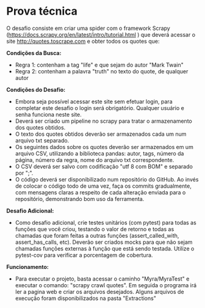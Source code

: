 # Prova técnica

O desafio consiste em criar uma spider com o framework Scrapy (https://docs.scrapy.org/en/latest/intro/tutorial.html ) que deverá acessar o site http://quotes.toscrape.com e obter todos os quotes que:

**Condições da Busca:**
 - Regra 1: contenham a tag "life" e que sejam do autor "Mark Twain"
 - Regra 2: contenham a palavra "truth" no texto do quote, de qualquer  
   autor


**Condições do Desafio:**
 - Embora seja possível acessar este site sem efetuar login, para
   completar este desafio o login será obrigatório. Qualquer usuário e
   senha funciona neste site.
 - Deverá ser criado um pipeline no scrapy para tratar o armazenamento
   dos quotes obtidos.
 - O texto dos quotes obtidos deverão ser armazenados cada um num
   arquivo txt separado.
 - Os seguintes dados sobre os quotes deverão ser armazenados em um
   arquivo CSV, utilizando a biblioteca pandas: autor, tags, número da
   página, número da regra, nome do arquivo txt correspondente.
 - O CSV deverá ser salvo com codificação "utf 8 com BOM" e separado por
   ";".
 - O código deverá ser disponibilizado num repositório do GitHub. Ao
   invés de colocar o código todo de uma vez, faça os commits
   gradualmente, com mensagens claras a respeito de cada alteração
   enviada para o repositório, demonstrando bom uso da ferramenta.
   

**Desafio Adicional:**

 - Como desafio adicional, crie testes unitários (com pytest) para todas
   as funções que você criou, testando o valor de retorno e todas as
   chamadas que foram feitas a outras funções (assert_called_with,
   assert_has_calls, etc). Deverão ser criados mocks para que não sejam
   chamadas funções externas à função que está sendo testada. Utilize o
   pytest-cov para verificar a porcentagem de cobertura.

**Funcionamento:**

 - Para executar o projeto, basta acessar o caminho "Myra/MyraTest" e executar o comando: "scrapy crawl quotes".
   Em seguida o programa irá ler a pagina web e criar os arquivos desejados. Alguns arquivos de execução foram disponibilizados na pasta "Extractions"